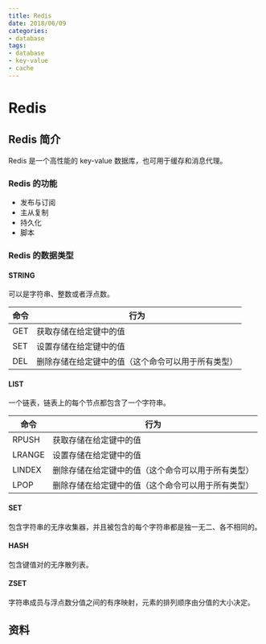 ```yaml
---
title: Redis
date: 2018/06/09
categories:
- database
tags:
- database
- key-value
- cache
---
```


# Redis

## Redis 简介

Redis 是一个高性能的 key-value 数据库，也可用于缓存和消息代理。

### Redis 的功能

- 发布与订阅
- 主从复制
- 持久化
- 脚本

### Redis 的数据类型

#### STRING

可以是字符串、整数或者浮点数。

| 命令 | 行为                                               |
| ---- | -------------------------------------------------- |
| GET  | 获取存储在给定键中的值                             |
| SET  | 设置存储在给定键中的值                             |
| DEL  | 删除存储在给定键中的值（这个命令可以用于所有类型） |

#### LIST

一个链表，链表上的每个节点都包含了一个字符串。

| 命令   | 行为                                               |
| ------ | -------------------------------------------------- |
| RPUSH  | 获取存储在给定键中的值                             |
| LRANGE | 设置存储在给定键中的值                             |
| LINDEX | 删除存储在给定键中的值（这个命令可以用于所有类型） |
| LPOP   | 删除存储在给定键中的值（这个命令可以用于所有类型） |

#### SET

包含字符串的无序收集器，并且被包含的每个字符串都是独一无二、各不相同的。

#### HASH

包含键值对的无序散列表。

#### ZSET

字符串成员与浮点数分值之间的有序映射，元素的排列顺序由分值的大小决定。

## 资料
